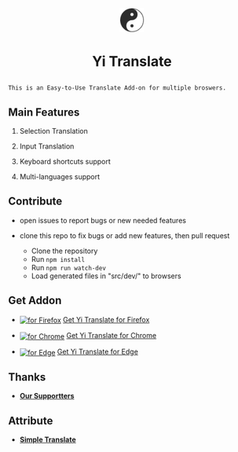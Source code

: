 
<p align='center' ><sub><img src="src/icons/64.png" width=50px height=50px></sub></p>

# <p align='center' > Yi Translate</p>

```
This is an Easy-to-Use Translate Add-on for multiple broswers.
```

## Main Features

1. Selection Translation

2. Input Translation

3. Keyboard shortcuts support

4. Multi-languages support


## Contribute

- open issues to report bugs or new needed features

- clone this repo to fix bugs or add new features, then pull request

    - Clone the repository 
    - Run `npm install`
    - Run `npm run watch-dev`
    - Load generated files in "src/dev/" to browsers


## Get Addon

- [<img src="other\browser-icons\firefox-100.png" width="40" height="40" align="center" alt="for Firefox">](https://addons.mozilla.org/firefox/addon/yi-translate/)    [Get Yi Translate for Firefox](https://addons.mozilla.org/firefox/addon/yi-translate/)

- [<img src="other\browser-icons\chrome-100.png" width="40" height="40" align="center" alt="for Chrome">](https://chrome.google.com/webstore/detail/yi-translate/faljelicjmfoeappigahkpajbfbkimpj)    [Get Yi Translate for Chrome](https://chrome.google.com/webstore/detail/yi-translate/faljelicjmfoeappigahkpajbfbkimpj)

- [<img src="other\browser-icons\edge-100.png" width="40" height="40" align="center" alt="for Edge">](https://microsoftedge.microsoft.com/addons/detail/edfmadficdboalegoclejlgabmheafbm)    [Get Yi Translate for Edge](upcoming...)
<!-- [<img src="other\browser-icons\edge-100.png" width="40" height="40" align="center" alt="for Edge">](https://microsoftedge.microsoft.com/addons/detail/edfmadficdboalegoclejlgabmheafbm)    for Edge: https://microsoftedge.microsoft.com/addons/detail/edfmadficdboalegoclejlgabmheafbm -->


## Thanks

- **[Our Supportters](https://github.com/lyldev/yi-translate/blob/master/BACKERS.md)**


## Attribute

- **[Simple Translate](https://github.com/sienori/simple-translate)**

